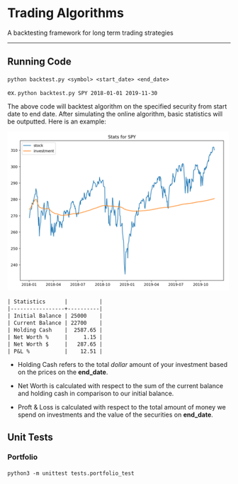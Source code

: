 # Trading Algorithms
A backtesting framework for long term trading strategies

---
## Running Code
`python backtest.py <symbol> <start_date> <end_date>`

ex. `python backtest.py SPY 2018-01-01 2019-11-30`

The above code will backtest algorithm on the specified security from start date to end date. After simulating the online algorithm, basic statistics will be outputted. Here is an example:

<img src="images/example_plot.png" alt="drawing" width="500"/>

```
| Statistics      |          |
|-----------------+----------|
| Initial Balance | 25000    |
| Current Balance | 22700    |
| Holding Cash    |  2587.65 |
| Net Worth %     |     1.15 |
| Net Worth $     |   287.65 |
| P&L %           |    12.51 |
```

- Holding Cash refers to the total *dollar* amount of your investment based on the prices on the **end_date**.

- Net Worth is calculated with respect to the sum of the current balance and holding cash in comparison to our initial balance.

- Proft & Loss is calculated with respect to the total amount of money we spend on investments and the value of the securities on **end_date**.


## Unit Tests
### Portfolio
`python3 -m unittest tests.portfolio_test`